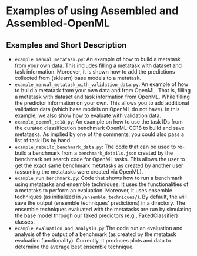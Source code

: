 # Examples of using Assembled and Assembled-OpenML

## Examples and Short Description

* `example_manual_metatask.py`: An example of how to build a metatask from your own data. This includes filling a
  metatask with dataset and task information. Moreover, it is shown how to add the predictions collected from (sklearn)
  base models to a metatask.
* `example_manual_metatask_with_validation_data.py`: An example of how to build a metatask from your own data and from
  OpenML. That is, filling a metatask with dataset and task information from OpenML. While filling the predictor
  information on your own. This allows you to add additional validation data (which base models on OpenML do not have).
  In this example, we also show how to evaluate with validation data.
* `example_openml_cc18.py`: An example on how to use the task IDs from the curated classification benchmark OpenML-CC18
  to build and save metatasks. As implied by one of the comments, you could also pass a list of task IDs by hand.
* `example_rebuild_benchmark_data.py`: The code that can be used to re-build a benchmark from a `benchmark_details.json`
  created by the benchmark set search code for OpenML tasks. This allows the user to get the exact same benchmark
  metatasks as created by another user (assuming the metatasks were created via OpenML).
* `example_run_benchmark.py`: Code that shows how to run a benchmark using metatasks and ensemble techniques. It uses
  the functionalities of a metataks to perform an evaluation. Moreover, it uses ensemble techniques (as initialized
  in `/ensemble_techniques/`). By default, the will save the output (ensemble techniques' predictions) in a directory.
  The ensemble techniques evaluated with the metatasks are run by simulating the base model through our faked
  predictors (e.g., FakedClassifier) classes.
* `example_evaluation_and_analysis.py` The code run an evaluation and analysis of the output of a benchmark (as created
  by the metatask evaluation functionality). Currently, it produces plots and data to determine the average best
  ensemble technique.